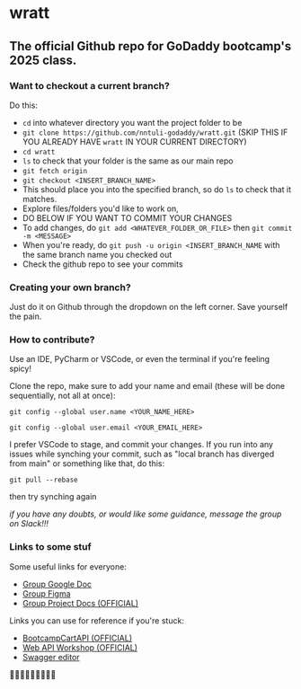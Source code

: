# wratt 

## The official Github repo for GoDaddy bootcamp's 2025 class. 

### Want to checkout a current branch?

Do this:

- `cd` into whatever directory you want the project folder to be
- `git clone https://github.com/nntuli-godaddy/wratt.git` (SKIP THIS IF YOU ALREADY HAVE `wratt` IN YOUR CURRENT DIRECTORY)
- `cd wratt`
- `ls` to check that your folder is the same as our main repo 
- `git fetch origin`
- `git checkout <INSERT_BRANCH_NAME>`
- This should place you into the specified branch, so do `ls` to check that it matches.
- Explore files/folders you'd like to work on,
- DO BELOW IF YOU WANT TO COMMIT YOUR CHANGES
- To add changes, do `git add <WHATEVER_FOLDER_OR_FILE>` then `git commit -m <MESSAGE>`
- When you're ready, do `git push -u origin <INSERT_BRANCH_NAME` with the same branch name you checked out
- Check the github repo to see your commits

### Creating your own branch? 

Just do it on Github through the dropdown on the left corner. Save yourself the pain. 


### How to contribute?

Use an IDE, PyCharm or VSCode, or even the terminal if you're feeling spicy!

Clone the repo, make sure to add your name and email (these will be done sequentially, not all at once):


`git config --global user.name <YOUR_NAME_HERE>`

`git config --global user.email <YOUR_EMAIL_HERE>`


I prefer VSCode to stage, and commit your changes. If you run into any issues while synching your commit, such as
"local branch has diverged from main" or something like that, do this:

`git pull --rebase`

then try synching again

*if you have any doubts, or would like some guidance, message the group on Slack!!!*


### Links to some stuf

Some useful links for everyone:
- [Group Google Doc](https://docs.google.com/document/d/1M1NF-a2GxmrUhIK5CsOaiV-rZ7A3qEL6fHy4__R4Ya0/edit?tab=t.0)
- [Group Figma](https://www.figma.com/design/wOwoPRc4faycvZOohWg0PQ/bootcamp-group-project?node-id=0-1&p=f&t=DM6WD8uldW3QTxMF-0)
- [Group Project Docs (OFFICIAL)](https://godaddy-corp.atlassian.net/wiki/spaces/URBC/pages/3833345069/Group+Project+-+2025+Bootcamp)

Links you can use for reference if you're stuck:
- [BootcampCartAPI (OFFICIAL)](https://github.com/thoag-godaddy/BootCampCart-API/tree/main)
- [Web API Workshop (OFFICIAL)](https://github.com/thoag-godaddy/workshop-web-apis?tab=readme-ov-file)
- [Swagger editor](https://editor.swagger.io)


🤗🤗🤗🤗🤗🤗🤗🤗🤗
